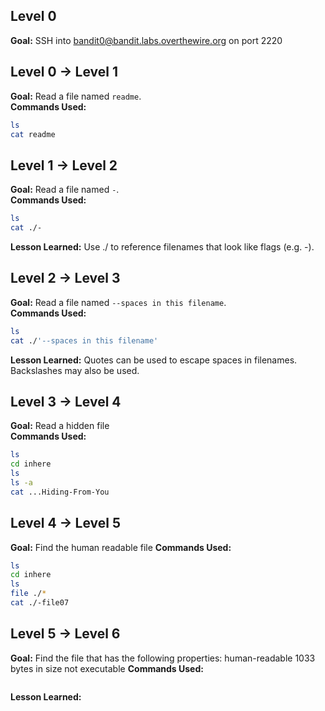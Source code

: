 ## Level 0
**Goal:** SSH into bandit0@bandit.labs.overthewire.org on port 2220

## Level 0 → Level 1
**Goal:** Read a file named `readme`.  
**Commands Used:**  
```bash
ls
cat readme
```

## Level 1 → Level 2
**Goal:** Read a file named `-`.  
**Commands Used:**  
```bash
ls
cat ./-
```
**Lesson Learned:** Use ./ to reference filenames that look like flags (e.g. -).

## Level 2 → Level 3
**Goal:** Read a file named `--spaces in this filename`.  
**Commands Used:**  
```bash
ls
cat ./'--spaces in this filename'
```
**Lesson Learned:** Quotes can be used to escape spaces in filenames. Backslashes may also be used.

## Level 3 → Level 4
**Goal:** Read a hidden file  
**Commands Used:**  
```bash
ls
cd inhere
ls
ls -a
cat ...Hiding-From-You
```

## Level 4 → Level 5
**Goal:** Find the human readable file
**Commands Used:**
```bash
ls
cd inhere
ls
file ./*
cat ./-file07
```

## Level 5 → Level 6
**Goal:** Find the file that has the following properties:
human-readable
1033 bytes in size
not executable
**Commands Used:**  
```bash
```
**Lesson Learned:** 
